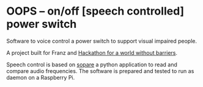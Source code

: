 
# OOPS – on/off [speech controlled] power switch

Software to voice control a power switch to support visual impaired people.

A project built for Franz and [Hackathon for a world without barriers](http://gamelabgraz.com/hackathons-and-jams/hackathon-for-a-world-without-barriers/).

Speech control is based on [sopare](https://github.com/bishoph/sopare/) a
python application to read and compare audio frequencies. The software is
prepared and tested to run as daemon on a Raspberry Pi.
